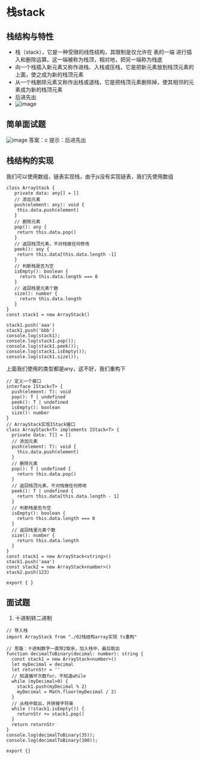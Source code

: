 # 栈stack
## 栈结构与特性
* 栈（stack），它是一种受限的线性结构，其限制是仅允许在 表的一端 进行插入和删除运算。这一端被称为栈顶，相对地，把另一端称为栈底
* 向一个栈插入新元素又称作进栈、入栈或压栈，它是把新元素放到栈顶元素的上面，使之成为新的栈顶元素
* 从一个栈删除元素又称作出栈或退栈，它是把栈顶元素删除掉，使其相邻的元素成为新的栈顶元素
* 后进先出
* ![image](https://user-images.githubusercontent.com/82013367/217719618-9c0c24e3-e121-438a-b362-e5ca3c9da6ae.png)
## 简单面试题
![image](https://user-images.githubusercontent.com/82013367/217719704-6b48a9d6-c96c-4c42-9795-2ea1ac781bad.png)
答案：c
提示：后进先出
## 栈结构的实现
我们可以使用数组，链表实现栈，由于js没有实现链表，我们先使用数组
```
class ArrayStack {
   private data: any[] = []
   // 添加元素
   push(element: any): void {
    this.data.push(element)
   }
   // 删除元素
   pop(): any {
    return this.data.pop()
   }
   // 返回栈顶元素，不对栈做任何修改
   peek(): any {
    return this.data[this.data.length -1]
   }
   // 判断栈是否为空
   isEmpty(): boolean {
     return this.data.length === 0
   }
   // 返回栈里元素个数
   size(): number {
     return this.data.length
   }
}
const stack1 = new ArrayStack()

stack1.push('aaa')
stack1.push('bbb')
console.log(stack1);
console.log(stack1.pop());
console.log(stack1.peek());
console.log(stack1.isEmpty());
console.log(stack1.size());
```
上面我们使用的类型都是any，这不好，我们重构下
```
// 定义一个接口
interface IStack<T> {
  push(element: T): void
  pop(): T | undefined
  peek(): T | undefined
  isEmpty(): boolean
  size(): number
}
// ArrayStack实现IStack接口
class ArrayStack<T> implements IStack<T> {
  private data: T[] = []
  // 添加元素
  push(element: T): void {
    this.data.push(element)
  }
  // 删除元素
  pop(): T | undefined {
    return this.data.pop()
  }
  // 返回栈顶元素，不对栈做任何修改
  peek(): T | undefined {
    return this.data[this.data.length - 1]
  }
  // 判断栈是否为空
  isEmpty(): boolean {
    return this.data.length === 0
  }
  // 返回栈里元素个数
  size(): number {
    return this.data.length
  }
}
const stack1 = new ArrayStack<string>()
stack1.push('aaa')
const stack2 = new ArrayStack<number>()
stack2.push(123)

export { }
```
## 面试题
1. 十进制转二进制
```
// 导入栈
import ArrayStack from "./02栈结构array实现 ts重构"

// 思路：十进制数字一直除2取余，加入栈中，最后取出
function decimalToBinary(decimal: number): string {
  const stack1 = new ArrayStack<number>()
  let myDecimal = decimal
  let returnStr = ''
  // 知道循环次数for，不知道while
  while (myDecimal>0) {
    stack1.push(myDecimal % 2)
    myDecimal = Math.floor(myDecimal / 2)
  }
  // 从栈中取出，并拼接字符串
  while (!stack1.isEmpty()) {
    returnStr += stack1.pop()
  }
  return returnStr
}
console.log(decimalToBinary(35));
console.log(decimalToBinary(100));

export {}
```

